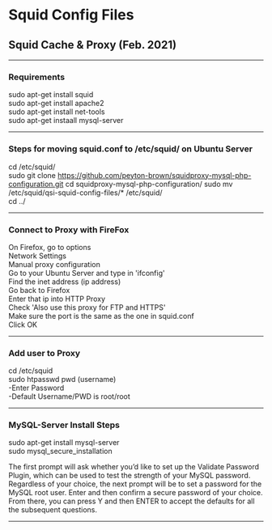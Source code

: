 # Squid Config Files

## Squid Cache &amp; Proxy (Feb. 2021)

---

### Requirements

sudo apt-get install squid   
sudo apt-get install apache2   
sudo apt-get install net-tools     
sudo apt-get instaall mysql-server    

---

### Steps for moving squid.conf to /etc/squid/ on Ubuntu Server  

cd /etc/squid/  
sudo git clone https://github.com/peyton-brown/squidproxy-mysql-php-configuration.git
cd squidproxy-mysql-php-configuration/
sudo mv /etc/squid/qsi-squid-config-files/* /etc/squid/   
cd ../   

---

### Connect to Proxy with FireFox

On Firefox, go to options  
Network Settings   
Manual proxy configuration   
Go to your Ubuntu Server and type in 'ifconfig'   
Find the inet address (ip address)   
Go back to Firefox   
Enter that ip into HTTP Proxy   
Check 'Also use this proxy for FTP and HTTPS'   
Make sure the port is the same as the one in squid.conf   
Click OK   

---

### Add user to Proxy
cd /etc/squid   
sudo htpasswd pwd (username)   
-Enter Password   
-Default Username/PWD is root/root   

---

### MySQL-Server Install Steps   
sudo apt-get install mysql-server    
sudo mysql_secure_installation   
    
The first prompt will ask whether you’d like to set up the Validate Password Plugin, which can be used to test the strength of your MySQL password. Regardless of your choice, the next prompt will be to set a password for the MySQL root user. Enter and then confirm a secure password of your choice. From there, you can press Y and then ENTER to accept the defaults for all the subsequent questions.    
    
---

